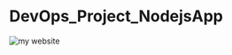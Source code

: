 # DevOps_Project_NodejsApp

![my website](https://github.com/NadaMarei/DevOps_Project_NodejsApp/assets/118731723/11a442d9-05c9-40fc-9035-af55abaa3930)
